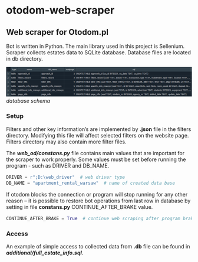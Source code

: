 # otodom-web-scraper
## Web scraper for Otodom.pl
Bot is written in Python. The main library used in this project is Sellenium. Scraper collects estates data to SQLite database. Database files are located in db directory.

![alt text](additional/img/sql_schema01.png?raw=true)
*database schema*

### Setup
Filters and other key information’s are implemented by **.json** file in the filters directory. Modifying this file will affect selected filters on the website page. Filters directory may also contain more filter files.

The ***web_od/constans.py*** file contains main values that are important for the scraper to work properly. Some values must be set before running the program - such as DRIVER and DB_NAME.
```Python
DRIVER = r";D:\web_driver"  # web driver type
DB_NAME = "apartment_rental_warsaw"  # name of created data base
```
If otodom blocks the connection or program will stop running for any other reason – it is possible to restore bot operations from last row in database by setting in file **constans.py** CONTINUE_AFTER_BRAKE value.
```Python
CONTINUE_AFTER_BRAKE = True  # continue web scraping after program brake
```

### Access
An example of simple access to collected data from **.db** file can be found in ***additional/full_estate_info.sql***.
